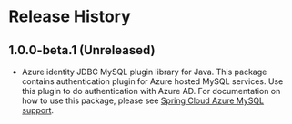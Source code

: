 # Release History

## 1.0.0-beta.1 (Unreleased)

- Azure identity JDBC MySQL plugin library for Java. This package contains authentication plugin for Azure hosted MySQL services. Use this plugin to do authentication with Azure AD. For documentation on how to use this package, please see [Spring Cloud Azure MySQL support](https://aka.ms/spring/mysqlsupport).

